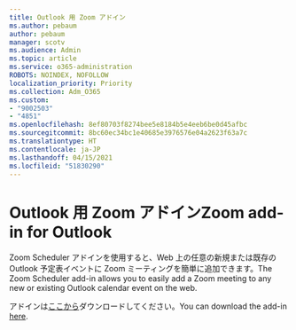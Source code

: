 ```yaml
---
title: Outlook 用 Zoom アドイン
ms.author: pebaum
author: pebaum
manager: scotv
ms.audience: Admin
ms.topic: article
ms.service: o365-administration
ROBOTS: NOINDEX, NOFOLLOW
localization_priority: Priority
ms.collection: Adm_O365
ms.custom:
- "9002503"
- "4851"
ms.openlocfilehash: 8ef80703f8274bee5e8184b5e4eeb6be0d45afbc
ms.sourcegitcommit: 8bc60ec34bc1e40685e3976576e04a2623f63a7c
ms.translationtype: HT
ms.contentlocale: ja-JP
ms.lasthandoff: 04/15/2021
ms.locfileid: "51830290"
---
```

# <a name="zoom-add-in-for-outlook"></a><span data-ttu-id="f07f6-102">Outlook 用 Zoom アドイン</span><span class="sxs-lookup"><span data-stu-id="f07f6-102">Zoom add-in for Outlook</span></span>

<span data-ttu-id="f07f6-103">Zoom Scheduler アドインを使用すると、Web 上の任意の新規または既存の Outlook 予定表イベントに Zoom ミーティングを簡単に追加できます。</span><span class="sxs-lookup"><span data-stu-id="f07f6-103">The Zoom Scheduler add-in allows you to easily add a Zoom meeting to any new or existing Outlook calendar event on the web.</span></span>

<span data-ttu-id="f07f6-104">アドインは[ここから](https://go.microsoft.com/fwlink/?linkid=2126413)ダウンロードしてください。</span><span class="sxs-lookup"><span data-stu-id="f07f6-104">You can download the add-in [here](https://go.microsoft.com/fwlink/?linkid=2126413).</span></span>
 